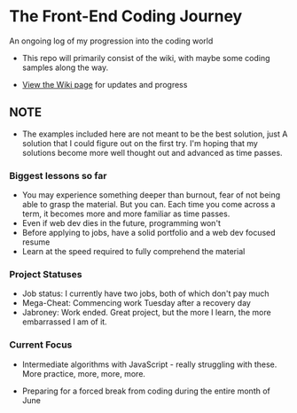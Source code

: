 # The Front-End Coding Journey
An ongoing log of my progression into the coding world
- This repo will primarily consist of the wiki, with maybe some coding samples along the way.
* [View the Wiki page](https://github.com/Stryyder/The-Front-End-Coding-Journey/wiki)
for updates and progress

## NOTE
- The examples included here are not meant to be the best solution, just A solution that I could figure out on the first try. I'm hoping that my solutions become more well thought out and advanced as time passes.


### Biggest lessons so far
- You may experience something deeper than burnout, fear of not being able to grasp the material. But you can. Each time you come across a term, it becomes more and more familiar as time passes.
- Even if web dev dies in the future, programming won't
- Before applying to jobs, have a solid portfolio and a web dev focused resume
- Learn at the speed required to fully comprehend the material

### Project Statuses
- Job status: I currently have two jobs, both of which don't pay much
- Mega-Cheat: Commencing work Tuesday after a recovery day
- Jabroney: Work ended. Great project, but the more I learn, the more embarrassed I am of it.


### Current Focus
- Intermediate algorithms with JavaScript - really struggling with these. More practice, more, more, more.

- Preparing for a forced break from coding during the entire month of June
